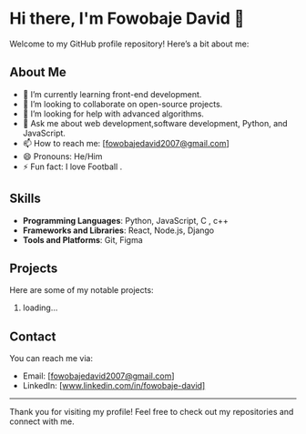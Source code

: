 # Hi there, I'm Fowobaje David 👋

Welcome to my GitHub profile repository! Here’s a bit about me:

## About Me

- 🌱 I’m currently learning front-end development.
- 👯 I’m looking to collaborate on open-source projects.
- 🤔 I’m looking for help with advanced algorithms.
- 💬 Ask me about web development,software development, Python, and JavaScript.
- 📫 How to reach me: [fowobajedavid2007@gmail.com]
- 😄 Pronouns: He/Him
- ⚡ Fun fact: I love Football .

## Skills

- **Programming Languages**: Python, JavaScript, C , c++
- **Frameworks and Libraries**: React, Node.js, Django
- **Tools and Platforms**: Git, Figma

## Projects

Here are some of my notable projects:

1. loading...

## Contact

You can reach me via:

- Email: [fowobajedavid2007@gmail.com]
- LinkedIn: [www.linkedin.com/in/fowobaje-david]

---

Thank you for visiting my profile! Feel free to check out my repositories and connect with me.

